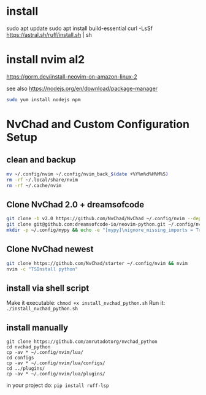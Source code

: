 # install 
sudo apt update
sudo apt install build-essential
curl -LsSf https://astral.sh/ruff/install.sh | sh

# install nvim al2
https://gorm.dev/install-neovim-on-amazon-linux-2

see also https://nodejs.org/en/download/package-manager
```bash
sudo yum install nodejs npm
```
# NvChad and Custom Configuration Setup

## clean and backup
```bash
mv ~/.config/nvim ~/.config/nvim_back_$(date +%Y%m%d%H%M%S)
rm -rf ~/.local/share/nvim
rm -rf ~/.cache/nvim
```

## Clone NvChad 2.0 + dreamsofcode
```bash
git clone -b v2.0 https://github.com/NvChad/NvChad ~/.config/nvim --depth 1
git clone git@github.com:dreamsofcode-io/neovim-python.git ~/.config/nvim/lua/custom
mkdir -p ~/.config/mypy && echo -e "[mypy]\nignore_missing_imports = True" > ~/.config/mypy/config
```
## Clone NvChad newest
```bash
git clone https://github.com/NvChad/starter ~/.config/nvim && nvim
nvim -c "TSInstall python"
```
## install via shell script
Make it executable: `chmod +x install_nvchad_python.sh`
Run it: `./install_nvchad_python.sh`

## install manually
```
git clone https://github.com/amrutadotorg/nvchad_python
cd nvchad_python
cp -av * ~/.config/nvim/lua/
cd configs
cp -av * ~/.config/nvim/lua/configs/
cd ../plugins/
cp -av * ~/.config/nvim/lua/plugins/
```
in your project do:
```pip install ruff-lsp```
